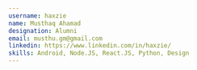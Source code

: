 ```yaml
---
username: haxzie
name: Musthaq Ahamad
designation: Alumni
email: musthu.gm@gmail.com
linkedin: https://www.linkedin.com/in/haxzie/
skills: Android, Node.JS, React.JS, Python, Design
---
```

